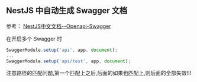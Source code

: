 ## NestJS 中自动生成 Swagger 文档

参考： [NestJS中文文档--Openapi-Swagger](https://docs.nestjs.cn/6/recipes?id=openapi-swagger)

在开启多个 Swagger 时

 ```typescript
SwaggerModule.setup('api', app, document);
...
SwaggerModule.setup('api/test', app, document);
 ```

注意路径的匹配问题,第一个匹配上之后,后面的如果也匹配上,则后面的全部失效!!!



